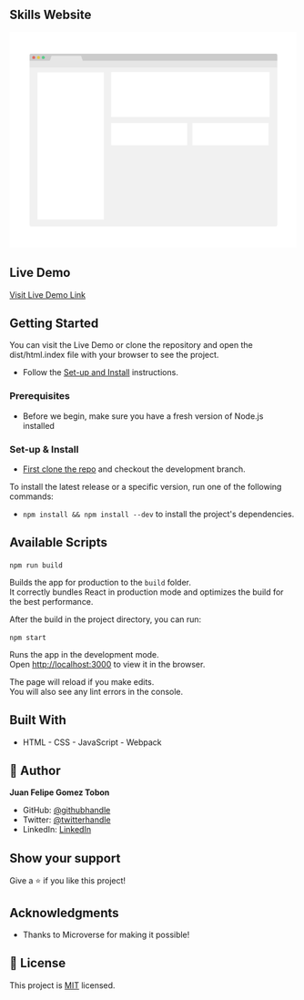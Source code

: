 ## Skills Website

![screenshot](./app_screenshot.png)

## Live Demo

[Visit Live Demo Link]()

## Getting Started

You can visit the Live Demo or clone the repository and open the dist/html.index file with your browser to see the project.

- Follow the [Set-up and Install](#set-up--install) instructions.

### Prerequisites

- Before we begin, make sure you have a fresh version of Node.js installed

### Set-up & Install

- [First clone the repo](https://github.com/Felipeg005/Skills-Website) and checkout the development branch.

To install the latest release or a specific version, run one of the following commands:

- `npm install && npm install --dev` to install the project's dependencies.

## Available Scripts

`npm run build`

Builds the app for production to the `build` folder.\
It correctly bundles React in production mode and optimizes the build for the best performance.

After the build in the project directory, you can run:

`npm start`

Runs the app in the development mode.\
Open [http://localhost:3000](http://localhost:3000) to view it in the browser.

The page will reload if you make edits.\
You will also see any lint errors in the console.


## Built With

- HTML - CSS - JavaScript - Webpack

## 👤 **Author**

**Juan Felipe Gomez Tobon**

- GitHub: [@githubhandle](https://github.com/Felipeg005/)
- Twitter: [@twitterhandle](https://twitter.com/JuanFGT05)
- LinkedIn: [LinkedIn](https://www.linkedin.com/in/juan-felipe-gomez-tobon/)

## Show your support

Give a ⭐️ if you like this project!

## Acknowledgments

- Thanks to Microverse for making it possible!

## 📝 License

This project is [MIT](./MIT.md) licensed.